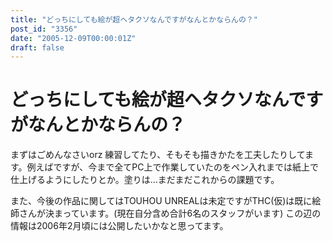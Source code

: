 ```yaml
---
title: "どっちにしても絵が超ヘタクソなんですがなんとかならんの？"
post_id: "3356"
date: "2005-12-09T00:00:01Z"
draft: false
---
```


# どっちにしても絵が超ヘタクソなんですがなんとかならんの？

まずはごめんなさいorz 練習してたり、そもそも描きかたを工夫したりしてます。例えばですが、今まで全てPC上で作業していたのをペン入れまでは紙上で仕上げるようにしたりとか。塗りは…まだまだこれからの課題です。  
  
また、今後の作品に関してはTOUHOU UNREALは未定ですがTHC(仮)は既に絵師さんが決まっています。(現在自分含め合計6名のスタッフがいます) この辺の情報は2006年2月頃には公開したいかなと思ってます。
